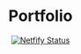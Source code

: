 <h1 align="center">
  Portfolio
</h1>

<p align="center">
  <a href="https://app.netlify.com/sites/omarryhan/deploys">
    <img alt="Netfify Status" src="https://api.netlify.com/api/v1/badges/30dd4a88-c913-4b3c-ae29-dc851f21cd71/deploy-status" />
  </a>
</p>
